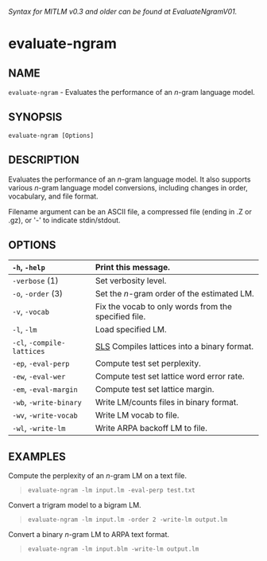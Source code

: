 _Syntax for MITLM v0.3 and older can be found at EvaluateNgramV01._

# evaluate-ngram #

## NAME ##

`evaluate-ngram` - Evaluates the performance of an _n_-gram language model.

## SYNOPSIS ##

`evaluate-ngram [Options]`

## DESCRIPTION ##

Evaluates the performance of an _n_-gram language model.  It also supports
various _n_-gram language model conversions, including changes in order,
vocabulary, and file format.

Filename argument can be an ASCII file, a compressed file (ending in .Z or .gz),
or '-' to indicate stdin/stdout.

## OPTIONS ##

| `-h`, `-help`                 | Print this message. |
|:------------------------------|:--------------------|
| `-verbose` (1)                | Set verbosity level. |
| `-o`, `-order` (3)            | Set the _n_-gram order of the estimated LM. |
| `-v`, `-vocab`                | Fix the vocab to only words from the specified file. |
| `-l`, `-lm`                   | Load specified LM. |
| `-cl`, `-compile-lattices`    | [SLS](SLS.md) Compiles lattices into a binary format. |
| `-ep`, `-eval-perp`           | Compute test set perplexity. |
| `-ew`, `-eval-wer`            | Compute test set lattice word error rate. |
| `-em`, `-eval-margin`         | Compute test set lattice margin. |
| `-wb`, `-write-binary`        | Write LM/counts files in binary format. |
| `-wv`, `-write-vocab`         | Write LM vocab to file. |
| `-wl`, `-write-lm`            | Write ARPA backoff LM to file. |

## EXAMPLES ##

Compute the perplexity of an _n_-gram LM on a text file.

> `evaluate-ngram -lm input.lm -eval-perp test.txt`

Convert a trigram model to a bigram LM.

> `evaluate-ngram -lm input.lm -order 2 -write-lm output.lm`

Convert a binary _n_-gram LM to ARPA text format.

> `evaluate-ngram -lm input.blm -write-lm output.lm`